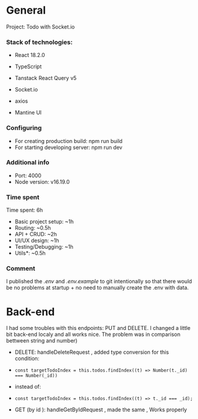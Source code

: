 # General

Project: Todo with Socket.io

### Stack of technologies:

- React 18.2.0
- TypeScript
- Tanstack React Query v5
- Socket.io
- axios

- Mantine UI

### Configuring

- For creating production build: npm run build
- For starting developing server: npm run dev

### Additional info

- Port: 4000
- Node version: v16.19.0

### Time spent

Time spent: 6h

- Basic project setup: ~1h
- Routing: ~0.5h
- API + CRUD: ~2h
- UI/UX design: ~1h
- Testing/Debugging: ~1h
- Utils\*: ~0.5h

### Comment

I published the _.env_ and _.env.example_ to git intentionally so that there would be no problems at startup + no need to manually create the .env with data.

# Back-end

I had some troubles with this endpoints: PUT and DELETE. 
I changed a little bit back-end localy and all works nice.
The problem was in  comparison  bettween string and number)

- DELETE: handleDeleteRequest , 
added type conversion for this condition: 
-     const targetTodoIndex = this.todos.findIndex((t) => Number(t._id) === Number(_id))
- instead of:
-     const targetTodoIndex = this.todos.findIndex((t) => t._id === _id);

- GET (by id ): handleGetByIdRequest , made the same  , Works properly


